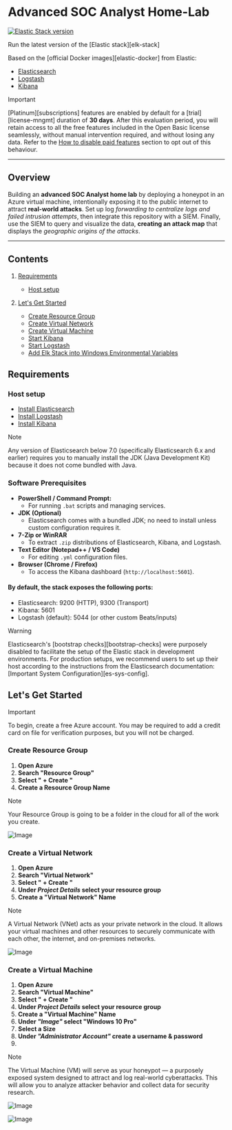 # Advanced SOC Analyst Home-Lab

[![Elastic Stack version](https://img.shields.io/badge/Elastic%20Stack-9.0.2-00bfb3?style=flat&logo=elastic-stack)](https://www.elastic.co/blog/category/releases)

Run the latest version of the [Elastic stack][elk-stack]

Based on the [official Docker images][elastic-docker] from Elastic:

* [Elasticsearch](https://github.com/elastic/elasticsearch/tree/main/distribution/docker)
* [Logstash](https://github.com/elastic/logstash/tree/main/docker)
* [Kibana](https://github.com/elastic/kibana/tree/main/src/dev/build/tasks/os_packages/docker_generator)


> [!IMPORTANT]
> [Platinum][subscriptions] features are enabled by default for a [trial][license-mngmt] duration of **30 days**. After
> this evaluation period, you will retain access to all the free features included in the Open Basic license seamlessly,
> without manual intervention required, and without losing any data. Refer to the [How to disable paid
> features](#how-to-disable-paid-features) section to opt out of this behaviour.

---



## Overview

Building an **advanced SOC Analyst home lab** by deploying a honeypot in an Azure virtual machine, intentionally exposing it to the public internet to attract **real-world attacks**. Set up log *forwarding to centralize logs and failed intrusion attempts*, then integrate this repository with a SIEM. Finally, use the SIEM to query and visualize the data, **creating an attack map** that displays the *geographic origins of the attacks*.


---

## Contents

1. [Requirements](#requirements)
   * [Host setup](#host-setup)

1. [Let's Get Started](#let's-get-started)
   * [Create Resource Group](#create-resource-group)
   * [Create Virtual Network](#virtual-network)
   * [Create Virtual Machine](#virtual-machine)
   * [Start Kibana](#start-kibana)
   * [Start Logstash](#start-logstash)
   * [Add Elk Stack into Windows Environmental Variables](#add-elasticsearch-logstash-and-kibana-into-windows-environmental-variables)




















## Requirements

### Host setup

* [Install Elasticsearch](https://github.com/elastic/elasticsearch/tree/main/distribution/docker)
* [Install Logstash](https://github.com/elastic/logstash/tree/main/docker)
* [Install Kibana](https://github.com/elastic/kibana/tree/main/src/dev/build/tasks/os_packages/docker_generator)

> [!NOTE]
> Any version of Elasticsearch below 7.0 (specifically Elasticsearch 6.x and earlier) requires you to manually install the JDK (Java Development Kit)
> because it does not come bundled with Java.

### Software Prerequisites
* **PowerShell / Command Prompt:**
     * For running `.bat` scripts and managing services.
* **JDK (Optional)**
     * Elasticsearch comes with a bundled JDK; no need to install unless custom configuration requires it.
* **7-Zip or WinRAR**
     * To extract `.zip` distributions of Elasticsearch, Kibana, and Logstash.
* **Text Editor (Notepad++ / VS Code)**
     * For editing `.yml` configuration files.
* **Browser (Chrome / Firefox)**
     * To access the Kibana dashboard (`http://localhost:5601`).

#### By default, the stack exposes the following ports:

* Elasticsearch: 9200 (HTTP), 9300 (Transport)
* Kibana: 5601
* Logstash (default): 5044 (or other custom Beats/inputs)


> [!WARNING]
> Elasticsearch's [bootstrap checks][bootstrap-checks] were purposely disabled to facilitate the setup of the Elastic
> stack in development environments. For production setups, we recommend users to set up their host according to the
> instructions from the Elasticsearch documentation: [Important System Configuration][es-sys-config].


## Let's Get Started

> [!IMPORTANT]
> To begin, create a free Azure account. You may be required to add a credit card on file for verification purposes, but you will not be charged.


### Create Resource Group
1. **Open Azure**
2. **Search "Resource Group"**
3. **Select " + Create "**
4. **Create a Resource Group Name**

> [!NOTE]
> Your Resource Group is going to be a folder in the cloud for all of the work you create.

![Image](https://github.com/user-attachments/assets/54777ed2-b62c-496e-a350-bd1e6ec33fc2)



### Create a Virtual Network
1. **Open Azure**
2. **Search "Virtual Network"**
3. **Select " + Create "**
4. **Under *Project Details* select your resource group**
5. **Create a "Virtual Network" Name**

> [!NOTE]
> A Virtual Network (VNet) acts as your private network in the cloud. It allows your virtual machines and other resources to securely communicate with each other, the internet, and on-premises networks.

![Image](https://github.com/user-attachments/assets/82abbf52-e195-45ea-a654-b990fde798b9)


### Create a Virtual Machine
1. **Open Azure**
2. **Search "Virtual Machine"**
3. **Select " + Create "**
4. **Under *Project Details* select your resource group**
5. **Create a "Virtual Machine" Name**
6. **Under *"Image"* select "Windows 10 Pro"**
7. **Select a Size**
8. **Under *"Administrator Account"* create a username & password**
9. 


> [!NOTE]
> The Virtual Machine (VM) will serve as your honeypot — a purposely exposed system designed to attract and log real-world cyberattacks. This will allow you to analyze attacker behavior and collect data for security research.

![Image](https://github.com/user-attachments/assets/25351c35-c637-4cef-a701-a5654795871c)

![Image](https://github.com/user-attachments/assets/60809bf9-d88d-49f7-b6e3-356da923131d)

